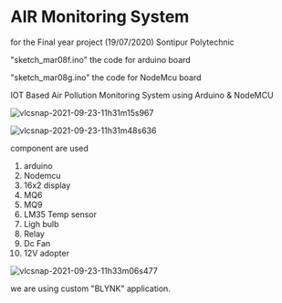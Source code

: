 
# AIR Monitoring System 

for the Final year project (19/07/2020)
Sontipur Polytechnic

"sketch_mar08f.ino"
the code for arduino board

"sketch_mar08g.ino"
the code for NodeMcu board

IOT Based Air Pollution Monitoring System using Arduino & NodeMCU

![vlcsnap-2021-09-23-11h31m15s967](https://user-images.githubusercontent.com/32132045/134461118-e08019ec-0286-4bb2-aacd-5ed0af0c2833.png)


![vlcsnap-2021-09-23-11h31m48s636](https://user-images.githubusercontent.com/32132045/134461121-cd457f57-44eb-4f6f-972a-e2dbfe6e68ea.png)

 
component are used

1. arduino
2. Nodemcu
3. 16x2 display
4. MQ6
5. MQ9
6. LM35 Temp sensor
7. Ligh bulb
8. Relay
9. Dc Fan
10. 12V adopter

![vlcsnap-2021-09-23-11h33m06s477](https://user-images.githubusercontent.com/32132045/134461124-abdb323d-41bc-4555-b444-71c43584262a.png)

we are using custom "BLYNK" application.


